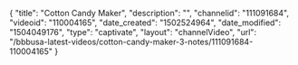 {
    "title": "Cotton Candy Maker",
    "description": "",
    "channelid": "111091684",
    "videoid": "110004165",
    "date_created": "1502524964",
    "date_modified": "1504049176",
    "type": "captivate",
    "layout": "channelVideo",
    "url": "\/bbbusa-latest-videos\/cotton-candy-maker-3-notes\/111091684-110004165"
}